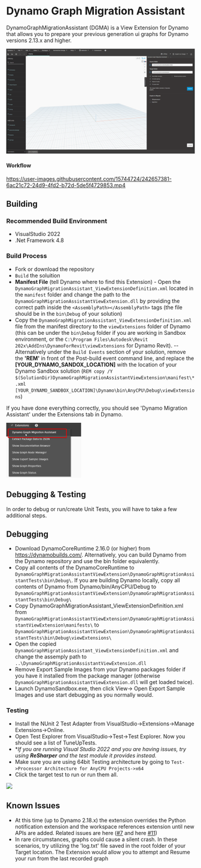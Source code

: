 # Dynamo Graph Migration Assistant

DynamoGraphMigrationAssistant (DGMA) is a View Extension for Dynamo that allows you to prepare your previous generation ui graphs for Dynamo versions 2.13.x and higher.

<img src="https://raw.githubusercontent.com/DynamoDS/DynamoGraphMigrationAssistant/master/doc/sample.gif"/>

#### Workflow

https://user-images.githubusercontent.com/15744724/242657381-6ac21c72-24d9-4fd2-b72d-5de5f4729853.mp4

## Building

### Recommended Build Environment
- VisualStudio 2022
- .Net Framework 4.8

### Build Process
- Fork or download the repository
- ```Build``` the soluition 
- **Manifest File** (tell Dynamo where to find this Extension) - Open the ```DynamoGraphMigrationAssistant_ViewExtensionDefinition.xml``` located in the ```manifest``` folder and change the path to the ```DynamoGraphMigrationAssistantViewExtension.dll``` by providing the correct path inside the ```<AssemblyPath></AssemblyPath>``` tags (the file should be in the ```bin\Debug``` of your solution) 
- Copy the ```DynamoGraphMigrationAssistant_ViewExtensionDefinition.xml``` file from the manifest directory to the ```viewExtensions``` folder of Dynamo (this can be under the ```bin\Debug``` folder if you are working in Sandbox environment, or the ```C:\Program Files\Autodesk\Revit 202x\AddIns\DynamoForRevit\viewExtensions``` for Dynamo Revit).
-- Alternatively under the ```Build Events``` section of your solution, remove the **'REM'** in front of the Post-build event command line, and replace the **[YOUR_DYNAMO_SANDOX_LOCATION]** with the location of your Dynamo Sandbox solution (```REM copy /Y $(SolutionDir)DynamoGraphMigrationAssistantViewExtension\manifest\*.xml [YOUR_DYNAMO_SANDBOX_LOCATION]\Dynamo\bin\AnyCPU\Debug\viewExtensions```)

If you have done everything correctly, you should see 'Dynamo Migration Assistant' under the Extensions tab in Dynamo.

<img src="https://raw.githubusercontent.com/DynamoDS/DynamoGraphMigrationAssistant/master/doc/menuItem.png" width="200">

## Debugging & Testing
In order to debug or run/create Unit Tests, you will have to take a few additional steps.

## Debugging
- Download DynamoCoreRuntime 2.16.0 (or higher) from https://dynamobuilds.com/. Alternatively, you can build Dynamo from the Dynamo repository and use the bin folder equivalently.
- Copy all contents of the DynamoCoreRuntime to ```DynamoGraphMigrationAssistantViewExtension\DynamoGraphMigrationAssistantTests\bin\Debug\```. If you are building Dynamo locally, copy all contents of Dynamo from Dynamo/bin/AnyCPU/Debug to ```DynamoGraphMigrationAssistantViewExtension\DynamoGraphMigrationAssistantTests\bin\Debug\```
- Copy DynamoGraphMigrationAssistant_ViewExtensionDefinition.xml from ```DynamoGraphMigrationAssistantViewExtension\DynamoGraphMigrationAssistantViewExtension\manifests\``` to ```DynamoGraphMigrationAssistantViewExtension\DynamoGraphMigrationAssistantTests\bin\Debug\viewExtensions\```
- Open the copied ```DynamoGraphMigrationAssistant_ViewExtensionDefinition.xml``` and change the assemply path to ```..\DynamoGraphMigrationAssistantViewExtension.dll```
- Remove Export Sample Images from your Dynamo packages folder if you have it installed from the package manager (otherwise ```DynamoGraphMigrationAssistantViewExtension.dll``` will get loaded twice). 
- Launch DynamoSandbox.exe, then click View-> Open Export Sample Images and use start debugging as you normally would.

### Testing
- Install the NUnit 2 Test Adapter from VisualStudio->Extensions->Manage Extensions->Online.
- Open Test Explorer from VisualStudio->Test->Test Explorer. Now you should see a list of TuneUpTests.
- **If you are running Visual Studio 2022 and you are having issues, try using **ReSharper** and the test module it provides instead.*
- Make sure you are using 64bit Testing architecture by going to ```Test->Processor Architecture for AnyCPU Projects->x64```
- Click the target test to run or run them all.

<img src="https://user-images.githubusercontent.com/5354594/190202380-b05b7f9e-2223-4442-ba4d-16dca27d8c47.png" width="450">

## Known Issues
- At this time (up to Dynamo 2.18.x) the extension overrides the Python notification extension and the workspace references extension until new APIs are added. Related issues are here ([#7](https://github.com/DynamoDS/DynamoGraphMigrationAssistant/issues/7) and here [#11](https://github.com/DynamoDS/DynamoGraphMigrationAssistant/issues/11))
- In rare circumstances, graphs could cause a silent crash. In these scenarios, try utilizing the 'log.txt' file saved in the root folder of your Target location. The Extension would allow you to attempt and Resume your run from the last recorded graph

